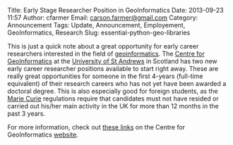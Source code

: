 Title: Early Stage Researcher Position in GeoInformatics
Date: 2013-09-23 11:57
Author: cfarmer
Email: carson.farmer@gmail.com
Category: Announcement
Tags: Update, Announcement, Employement, GeoInformatics, Research
Slug: essential-python-geo-libraries

This is just a quick note about a great opportunity for early career researchers 
interested in the field of [geoinformatics]. The [Centre for GeoInformatics][center] at the
[University of St Andrews][st-andrews] in Scotland has two new early career researcher positions
available to start right away. These are really great opportunities for someone
in the first 4-years (full-time equivalent) of their research careers who has not 
yet have been awarded a doctoral degree. This is also especially good for foreign
students, as the [Marie Curie][marie-curie] regulations require that candidates must not have 
resided or carried out his/her main activity in the UK for more than 12 months 
in the past 3 years.

For more information, check out [these links][links] on the Centre for GeoInformatics [website][center].

[marie-curie]: http://ec.europa.eu/research/mariecurieactions/index_en.htm
[st-andrews]: http://www.st-andrews.ac.uk/
[geoinformatics]: http://en.wikipedia.org/wiki/Geoinformatics
[center]: http://www.st-andrews.ac.uk/geoinformatics/
[links]: http://www.st-andrews.ac.uk/geoinformatics/jobs-and-studentship/
